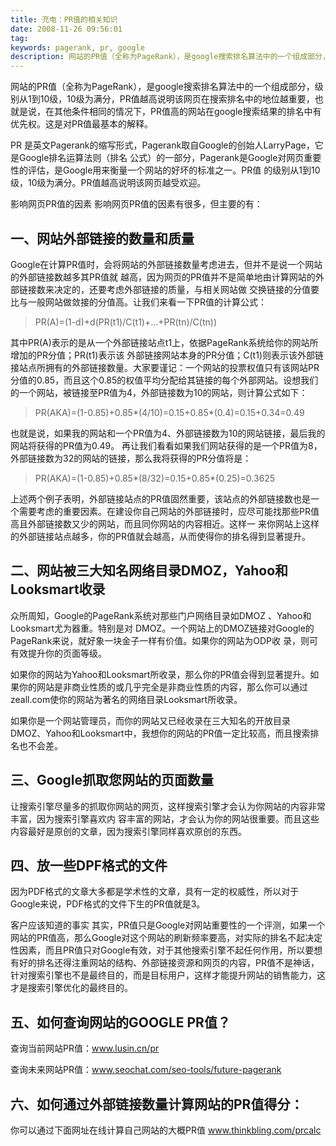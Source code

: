```yaml
---
title: 充电：PR值的相关知识
date: 2008-11-26 09:56:01
tag: 
keywords: pagerank, pr, google
description: 网站的PR值（全称为PageRank），是google搜索排名算法中的一个组成部分，级别从1到10级，10级为满分，PR值越高说明该网页在搜索排名中的地位越重要。
---
```


网站的PR值（全称为PageRank），是google搜索排名算法中的一个组成部分，级别从1到10级，10级为满分，PR值越高说明该网页在搜索排名中的地位越重要，也就是说，在其他条件相同的情况下，PR值高的网站在google搜索结果的排名中有优先权。这是对PR值最基本的解释。

PR 是英文Pagerank的缩写形式，Pagerank取自Google的创始人LarryPage，它是Google排名运算法则（排名 公式）的一部分，Pagerank是Google对网页重要性的评估，是Google用来衡量一个网站的好坏的标准之一。PR值 的级别从1到10级，10级为满分。PR值越高说明该网页越受欢迎。

影响网页PR值的因素
影响网页PR值的因素有很多，但主要的有：

## 一、网站外部链接的数量和质量

Google在计算PR值时，会将网站的外部链接数量考虑进去，但并不是说一个网站的外部链接数越多其PR值就 越高，因为网页的PR值并不是简单地由计算网站的外部链接数来决定的，还要考虑外部链接的质量，与相关网站做 交换链接的分值要比与一般网站做敛接的分值高。让我们来看一下PR值的计算公式：

> PR(A)=(1-d)+d(PR(t1)/C(t1)+...+PR(tn)/C(tn))

其中PR(A)表示的是从一个外部链接站点t1上，依据PageRank系统给你的网站所增加的PR分值；PR(t1)表示该 外部链接网站本身的PR分值；C(t1)则表示该外部链接站点所拥有的外部链接数量。大家要谨记：一个网站的投票权值只有该网站PR分值的0.85，而且这个0.85的权值平均分配给其链接的每个外部网站。设想我们的一个网站，被链接至PR值为4，外部链接数为10的网站，则计算公式如下：

> PR(AKA)=(1-0.85)+0.85*(4/10)=0.15+0.85*(0.4)=0.15+0.34=0.49

也就是说，如果我的网站和一个PR值为4、外部链接数为10的网站链接，最后我的网站将获得的PR值为0.49。 再让我们看看如果我们网站获得的是一个PR值为8，外部链接数为32的网站的链接，那么我将获得的PR分值将是：

>PR(AKA)=(1-0.85)+0.85*(8/32)=0.15+0.85*(0.25)=0.3625

上述两个例子表明，外部链接站点的PR值固然重要，该站点的外部链接数也是一个需要考虑的重要因素。在建设你自己网站的外部链接时，应尽可能找那些PR值高且外部链接数又少的网站，而且同你网站的内容相近。这样一 来你网站上这样的外部链接站点越多，你的PR值就会越高，从而使得你的排名得到显著提升。

## 二、网站被三大知名网络目录DMOZ，Yahoo和Looksmart收录

众所周知，Google的PageRank系统对那些门户网络目录如DMOZ 、Yahoo和Looksmart尤为器重。特别是对 DMOZ。一个网站上的DMOZ链接对Google的PageRank来说，就好象一块金子一样有价值。如果你的网站为ODP收 录，则可有效提升你的页面等级。

如果你的网站为Yahoo和Looksmart所收录，那么你的PR值会得到显著提升。如果你的网站是非商业性质的或几乎完全是非商业性质的内容，那么你可以通过zeall.com使你的网站为著名的网络目录Looksmart所收录。

如果你是一个网站管理员，而你的网站又已经收录在三大知名的开放目录DMOZ、Yahoo和Looksmart中，我想你的网站的PR值一定比较高，而且搜索排名也不会差。

## 三、Google抓取您网站的页面数量

让搜索引擎尽量多的抓取你网站的网页，这样搜索引擎才会认为你网站的内容非常丰富，因为搜索引擎喜欢内 容丰富的网站，才会认为你的网站很重要。而且这些内容最好是原创的文章，因为搜索引擎同样喜欢原创的东西。

## 四、放一些DPF格式的文件

因为PDF格式的文章大多都是学术性的文章，具有一定的权威性，所以对于Google来说，PDF格式的文件下生的PR值就是3。

客户应该知道的事实
其实，PR值只是Google对网站重要性的一个评测，如果一个网站的PR值高，那么Google对这个网站的刷新频率要高，对实际的排名不起决定性因素，而且PR值只对Google有效，对于其他搜索引擎不起任何作用，所以要想有好的排名还得注重网站的结构、外部链接资源和网页的内容，PR值不是神话，针对搜索引擎也不是最终目的，而是目标用户，这样才能提升网站的销售能力，这才是搜索引擎优化的最终目的。

## 五、如何查询网站的GOOGLE PR值？

查询当前网站PR值：www.lusin.cn/pr

查询未来网站PR值：www.seochat.com/seo-tools/future-pagerank

## 六、如何通过外部链接数量计算网站的PR值得分：

你可以通过下面网址在线计算自己网站的大概PR值
www.thinkbling.com/prcalc














